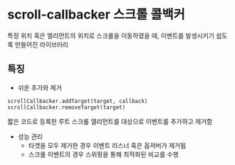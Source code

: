 # scroll-callbacker 스크롤 콜백커
특정 위치 혹은 엘리먼트의 위치로 스크롤을 이동하였을 때, 이벤트를 발생시키기 쉽도록 만들어진 라이브러리

## 특징
* 쉬운 추가와 제거
```
scrollCallbacker.addTarget(target, callback)
scrollCallbacker.removeTarget(target)
```
짧은 코드로 등록한 루트 스크롤 엘리먼트를 대상으로 이벤트를 추가하고 제거함

* 성능 관리
    * 타겟을 모두 제거한 경우 이벤트 리스너 혹은 옵저버가 제거됨
    * 스크롤 이벤트의 경우 스위핑을 통해 최적화된 비교를 수행
